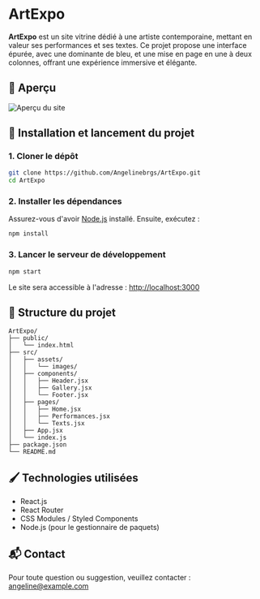 
# ArtExpo

**ArtExpo** est un site vitrine dédié à une artiste contemporaine, mettant en valeur ses performances et ses textes. Ce projet propose une interface épurée, avec une dominante de bleu, et une mise en page en une à deux colonnes, offrant une expérience immersive et élégante.

## 🎨 Aperçu

![Aperçu du site](./assets/preview.png)

## 🚀 Installation et lancement du projet

### 1. Cloner le dépôt

```bash
git clone https://github.com/Angelinebrgs/ArtExpo.git
cd ArtExpo
```

### 2. Installer les dépendances

Assurez-vous d'avoir [Node.js](https://nodejs.org/) installé. Ensuite, exécutez :

```bash
npm install
```

### 3. Lancer le serveur de développement

```bash
npm start
```

Le site sera accessible à l'adresse : [http://localhost:3000](http://localhost:3000)

## 🧾 Structure du projet

```
ArtExpo/
├── public/
│   └── index.html
├── src/
│   ├── assets/
│   │   └── images/
│   ├── components/
│   │   ├── Header.jsx
│   │   ├── Gallery.jsx
│   │   └── Footer.jsx
│   ├── pages/
│   │   ├── Home.jsx
│   │   ├── Performances.jsx
│   │   └── Texts.jsx
│   ├── App.jsx
│   └── index.js
├── package.json
└── README.md
```

## 🖌️ Technologies utilisées

- React.js
- React Router
- CSS Modules / Styled Components
- Node.js (pour le gestionnaire de paquets)

## 📬 Contact

Pour toute question ou suggestion, veuillez contacter : [angeline@example.com](mailto:titou.borges@gmail.com)
